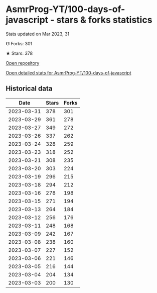 # AsmrProg-YT/100-days-of-javascript - stars & forks statistics

Stats updated on Mar 2023, 31

☋ Forks: 301

★ Stars: 378

[Open repository](https://github.com/AsmrProg-YT/100-days-of-javascript)

[Open detailed stats for AsmrProg-YT/100-days-of-javascript](https://reviewgithub.com/rep/AsmrProg-YT/100-days-of-javascript)

## Historical data
| Date | Stars | Forks |
|------|-------|-------|
| 2023-03-31 | 378 | 301 | 
| 2023-03-29 | 361 | 278 | 
| 2023-03-27 | 349 | 272 | 
| 2023-03-26 | 337 | 262 | 
| 2023-03-24 | 328 | 259 | 
| 2023-03-23 | 318 | 252 | 
| 2023-03-21 | 308 | 235 | 
| 2023-03-20 | 303 | 224 | 
| 2023-03-19 | 296 | 215 | 
| 2023-03-18 | 294 | 212 | 
| 2023-03-16 | 278 | 198 | 
| 2023-03-15 | 271 | 194 | 
| 2023-03-13 | 264 | 184 | 
| 2023-03-12 | 256 | 176 | 
| 2023-03-11 | 248 | 168 | 
| 2023-03-09 | 242 | 167 | 
| 2023-03-08 | 238 | 160 | 
| 2023-03-07 | 227 | 152 | 
| 2023-03-06 | 221 | 146 | 
| 2023-03-05 | 216 | 144 | 
| 2023-03-04 | 204 | 134 | 
| 2023-03-03 | 200 | 130 | 


